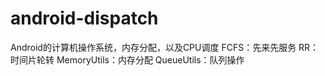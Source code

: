 # android-dispatch
Android的计算机操作系统，内存分配，以及CPU调度
FCFS：先来先服务
RR：时间片轮转
MemoryUtils：内存分配
QueueUtils：队列操作
